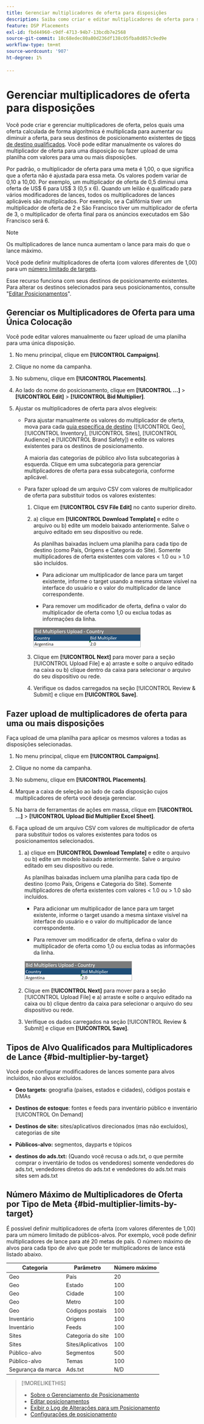 ```yaml
---
title: Gerenciar multiplicadores de oferta para disposições
description: Saiba como criar e editar multiplicadores de oferta para seus alvos de posicionamento.
feature: DSP Placements
exl-id: fbd44960-c9df-4713-94b7-13bcdb7e2568
source-git-commit: 18c68edec80a80d236df138c05fba8d857c9ed9e
workflow-type: tm+mt
source-wordcount: '907'
ht-degree: 1%

---
```


# Gerenciar multiplicadores de oferta para disposições

Você pode criar e gerenciar multiplicadores de oferta, pelos quais uma oferta calculada de forma algorítmica é multiplicada para aumentar ou diminuir a oferta, para seus destinos de posicionamento existentes de [tipos de destino qualificados](#bid-multiplier-by-target). Você pode editar manualmente os valores do multiplicador de oferta para uma disposição ou fazer upload de uma planilha com valores para uma ou mais disposições.

Por padrão, o multiplicador de oferta para uma meta é 1,00, o que significa que a oferta não é ajustada para essa meta. Os valores podem variar de 0,10 a 10,00. Por exemplo, um multiplicador de oferta de 0,5 diminui uma oferta de US$ 6 para US$ 3 (0,5 x 6). Quando um leilão é qualificado para vários modificadores de lances, todos os multiplicadores de lances aplicáveis são multiplicados. Por exemplo, se a Califórnia tiver um multiplicador de oferta de 2 e São Francisco tiver um multiplicador de oferta de 3, o multiplicador de oferta final para os anúncios executados em São Francisco será 6.

>[!NOTE]
>
>Os multiplicadores de lance nunca aumentam o lance para mais do que o lance máximo.

Você pode definir multiplicadores de oferta (com valores diferentes de 1,00) para um [número limitado de targets](#bid-multiplier-limits-by-target).

Esse recurso funciona com seus destinos de posicionamento existentes. Para alterar os destinos selecionados para seus posicionamentos, consulte &quot;[Editar Posicionamentos](/help/dsp/campaign-management/placements/placement-edit.md)&quot;.

## Gerenciar os Multiplicadores de Oferta para uma Única Colocação

Você pode editar valores manualmente ou fazer upload de uma planilha para uma única disposição.

1. No menu principal, clique em **[!UICONTROL Campaigns]**.

1. Clique no nome da campanha.

1. No submenu, clique em **[!UICONTROL Placements]**.

1. Ao lado do nome do posicionamento, clique em **[!UICONTROL ...]** > **[!UICONTROL Edit]** > **[!UICONTROL Bid Multiplier]**.

1. Ajustar os multiplicadores de oferta para alvos elegíveis:

   * Para ajustar manualmente os valores do multiplicador de oferta, mova para cada [guia específica de destino](#bid-multiplier-by-target) ([!UICONTROL Geo], [!UICONTROL Inventory], [!UICONTROL Sites], [!UICONTROL Audience] e [!UICONTROL Brand Safety]) e edite os valores existentes para os destinos de posicionamento.

     A maioria das categorias de público alvo lista subcategorias à esquerda. Clique em uma subcategoria para gerenciar multiplicadores de oferta para essa subcategoria, conforme aplicável.

   * Para fazer upload de um arquivo CSV com valores de multiplicador de oferta para substituir todos os valores existentes:

      1. Clique em **[!UICONTROL CSV File Edit]** no canto superior direito.

      1. a) clique em **[!UICONTROL Download Template]** e edite o arquivo ou b) edite um modelo baixado anteriormente. Salve o arquivo editado em seu dispositivo ou rede.

         As planilhas baixadas incluem uma planilha para cada tipo de destino (como País, Origens e Categoria do Site). Somente multiplicadores de oferta existentes com valores &lt; 1.0 ou > 1.0 são incluídos.

         * Para adicionar um multiplicador de lance para um target existente, informe o target usando a mesma sintaxe visível na interface do usuário e o valor do multiplicador de lance correspondente.

         * Para remover um modificador de oferta, defina o valor do multiplicador de oferta como 1,0 ou exclua todas as informações da linha.

         ![Exemplo de linha em um arquivo de planilha do multiplicador de oferta](/help/dsp/assets/bid-multiplier-spreadsheet.png "Exemplo de linha em um arquivo de planilha do multiplicador de oferta")

      1. Clique em **[!UICONTROL Next]** para mover para a seção [!UICONTROL Upload File] e a) arraste e solte o arquivo editado na caixa ou b) clique dentro da caixa para selecionar o arquivo do seu dispositivo ou rede.

      1. Verifique os dados carregados na seção [!UICONTROL Review & Submit] e clique em **[!UICONTROL Save]**.

## Fazer upload de multiplicadores de oferta para uma ou mais disposições

Faça upload de uma planilha para aplicar os mesmos valores a todas as disposições selecionadas.

1. No menu principal, clique em **[!UICONTROL Campaigns]**.

1. Clique no nome da campanha.

1. No submenu, clique em **[!UICONTROL Placements]**.

1. Marque a caixa de seleção ao lado de cada disposição cujos multiplicadores de oferta você deseja gerenciar.

1. Na barra de ferramentas de ações em massa, clique em **[!UICONTROL ...]** > **[!UICONTROL Upload Bid Multiplier Excel Sheet]**.

1. Faça upload de um arquivo CSV com valores de multiplicador de oferta para substituir todos os valores existentes para todos os posicionamentos selecionados.

   1. a) clique em **[!UICONTROL Download Template]** e edite o arquivo ou b) edite um modelo baixado anteriormente. Salve o arquivo editado em seu dispositivo ou rede.

      As planilhas baixadas incluem uma planilha para cada tipo de destino (como País, Origens e Categoria do Site). Somente multiplicadores de oferta existentes com valores &lt; 1.0 ou > 1.0 são incluídos.

      * Para adicionar um multiplicador de lance para um target existente, informe o target usando a mesma sintaxe visível na interface do usuário e o valor do multiplicador de lance correspondente.

      * Para remover um modificador de oferta, defina o valor do multiplicador de oferta como 1,0 ou exclua todas as informações da linha.

      ![Exemplo de linha em um arquivo de planilha do multiplicador de oferta](/help/dsp/assets/bid-multiplier-spreadsheet.png "Exemplo de linha em um arquivo de planilha do multiplicador de oferta")

   1. Clique em **[!UICONTROL Next]** para mover para a seção [!UICONTROL Upload File] e a) arraste e solte o arquivo editado na caixa ou b) clique dentro da caixa para selecionar o arquivo do seu dispositivo ou rede.

   1. Verifique os dados carregados na seção [!UICONTROL Review & Submit] e clique em **[!UICONTROL Save]**.

## Tipos de Alvo Qualificados para Multiplicadores de Lance {#bid-multiplier-by-target}

Você pode configurar modificadores de lances somente para alvos incluídos, não alvos excluídos.

* **Geo targets**: geografia (países, estados e cidades), códigos postais e DMAs

* **Destinos de estoque**: fontes e feeds para inventário público e inventário [!UICONTROL On Demand]

* **Destinos de site:** sites/aplicativos direcionados (mas não excluídos), categorias de site

* **Públicos-alvo:** segmentos, dayparts e tópicos

* **destinos do ads.txt:** (Quando você recusa o ads.txt, o que permite comprar o inventário de todos os vendedores) somente vendedores do ads.txt, vendedores diretos do ads.txt e vendedores do ads.txt mais sites sem ads.txt <!-- bid multipliers for the different subsets of inventory; not available when the placement targets only one subset -->

## Número Máximo de Multiplicadores de Oferta por Tipo de Meta {#bid-multiplier-limits-by-target}

É possível definir multiplicadores de oferta (com valores diferentes de 1,00) para um número limitado de públicos-alvos. Por exemplo, você pode definir multiplicadores de lance para até 20 metas de país. O número máximo de alvos para cada tipo de alvo que pode ter multiplicadores de lance está listado abaixo.

| Categoria | Parâmetro | Número máximo |
| -------- | --------- | ----- |
| Geo | País | 20 |
| Geo | Estado | 100 |
| Geo | Cidade | 100 |
| Geo | Metro | 100 |
| Geo | Códigos postais | 100 |
| Inventário | Origens | 100 |
| Inventário | Feeds | 100 |
| Sites | Categoria do site | 100 |
| Sites | Sites/Aplicativos | 100 |
| Público-alvo | Segmentos | 500 |
| Público-alvo | Temas | 100 |
| Segurança da marca | Ads.txt | N/D |

>[!MORELIKETHIS]
>
>* [Sobre o Gerenciamento de Posicionamento](placement-about.md)
>* [Editar posicionamentos](placement-edit.md)
>* [Exibir o Log de Alterações para um Posicionamento](placement-change-log.md)
>* [Configurações de posicionamento](placement-settings.md)
